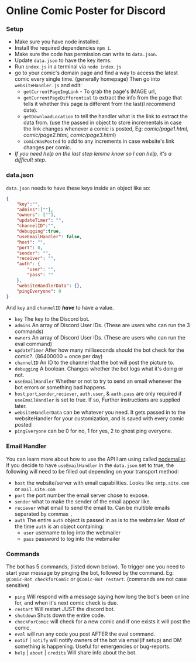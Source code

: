 # Online Comic Poster for Discord

### Setup
 * Make sure you have node installed.
 * Install the required dependencies `npm i`.
 * Make sure the code has permission can write to `data.json`.
 * Update `data.json` to have the key items.
 * Run `index.js` in a terminal via `node index.js`
 * go to your comic's domain page and find a way to access the latest comic every single time. (generally homepage) Then go into `websiteHandler.js` and edit:
   * `getCurrentPageImgLink` - To grab the page's IMAGE url,
   * `getCurrentPageDifferential` to extract the info from the page that tells it whether this page is different from the last(I recommend date).
   * `getDownloadLocation` to tell the handler what is the link to extract the data from. (use the passed in object to store incrementals in case the link changes whenever a comic is posted, Eg: _comic/page1.html, comic/page2.html, comic/page3.html_)
   * `comicWasPosted` to add to any increments in case website's link changes per comic. 
 * *If you need help on the last step lemme know so I can help, it's a difficult step.*

### data.json
`data.json` needs to have these keys inside an object like so:
```json
{
    "key":"",
    "admins":[""],
    "owners": [""],
	"updateTimer": "",
    "channelID":"",
    "debugging":true,
	"useEmailHandler": false,
    "host": "",
    "port": 0,
    "sender": "",
    "receiver": "",
    "auth": {
        "user": "",
        "pass": ""
    },
    "websiteHandlerData": {},
    "pingEveryone": 0
}
```
And `key` and `channelID` ***have*** to have a value.
 - `key` The key to the Discord bot.
 - `admins` An array of Discord User IDs. (These are users who can run the 3 commands)
 - `owners` An array of Discord User IDs. (These are users who can run the eval command)
 - `updateTimer` After how many milliseconds should the bot check for the comic?. (86400000 = once per day)
 - `channelID` An ID to the channel that the bot will post the picture to.
 - `debugging` A boolean. Changes whether the bot logs what it's doing or not.
 - `useEmailHandler` Whether or not to try to send an email whenever the bot errors or something bad happens. 
 - `host`,`port`,`sender`,`reciever`, `auth.user`, & `auth.pass` are only required if `useEmailHandler` is set to true. If so, Further instructions are supplied later.
 - `websiteHandlerData` can be whatever you need. It gets passed in to the websiteHandler for your customization, and is saved with every comic posted
 - `pingEveryone` can be 0 for no, 1 for yes, 2 to ghost ping everyone.
 ### Email Handler
 You can learn more about how to use the API I am using called [nodemailer](nodemailer.com/about
 ).<br>If you decide to have `useEmailHandler` in the `data.json` set to true, the following will need to be filled out depending on your transport method:
  - `host` the website/server with email capabilities. Looks like `smtp.site.com` or `mail.site.com`
  - `port` the port number the email server chose to expose. 
  - `sender` what to make the sender of the email appear like.
  - `reciever` what email to send the email to. Can be multible emails separated by commas `,`
  - `auth` The entire `auth` object is passed in as is to the webmailer. Most of the time `auth` is an object containing:
    - `user` username to log into the webmailer
    - `pass` password to log into the webmailer
 

 
 ### Commands
 The bot has 5 commands, (listed down below). To trigger one you need to start your message by pinging the bot, followed by the command.  Eg: `@Comic-Bot checkforComic` or `@Comic-Bot restart`. (commands are not case sensitive)
 - `ping` Will respond with a message saying how long the bot's been online for, and when it's next comic check is due.
 - `restart` Will restart JUST the discord bot.
 - `shutdown` Shuts down the entire code.
 - `checkForComic` will check for a new comic and if one exists it will post the comic.
 - `eval` will run any code you post AFTER the eval command.
 - `notif` | `notify` will notify owners of the bot via email(if setup) and DM something is happening. Useful for emergencies or bug-reports.
 - `help` | `about` | `credits` Will share info about the bot.
 
